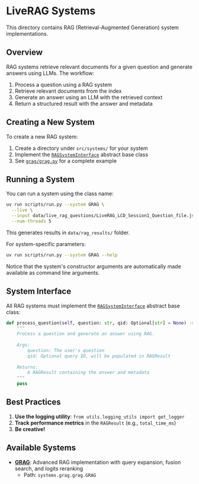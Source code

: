 # LiveRAG Systems

This directory contains RAG (Retrieval-Augmented Generation) system implementations.

## Overview

RAG systems retrieve relevant documents for a given question and generate answers using LLMs. The workflow:

1. Process a question using a RAG system
2. Retrieve relevant documents from the index
3. Generate an answer using an LLM with the retrieved context
4. Return a structured result with the answer and metadata

## Creating a New System

To create a new RAG system:

1. Create a directory under `src/systems/` for your system
2. Implement the [`RAGSystemInterface`](./rag_system_interface.py) abstract base class
3. See [`grag/grag.py`](./grag/grag.py) for a complete example

## Running a System

You can run a system using the class name:

```bash
uv run scripts/run.py --system GRAG \
  --live \
  --input data/live_rag_questions/LiveRAG_LCD_Session1_Question_file.jsonl \
  --num-threads 5
```

This generates results in `data/rag_results/` folder.

For system-specific parameters:

```bash
uv run scripts/run.py --system GRAG --help
```

Notice that the system's constructor arguments are automatically made available as command line arguments.

## System Interface

All RAG systems must implement the [`RAGSystemInterface`](./rag_system_interface.py) abstract base class:

```python
def process_question(self, question: str, qid: Optional[str] = None) -> RAGResult:
    """
    Process a question and generate an answer using RAG.
    
    Args:
        question: The user's question
        qid: Optional query ID, will be populated in RAGResult
        
    Returns:
        A RAGResult containing the answer and metadata
    """
    pass
```

## Best Practices

1. **Use the logging utility**: `from utils.logging_utils import get_logger`
2. **Track performance metrics** in the `RAGResult` (e.g., `total_time_ms`)
3. **Be creative!**

## Available Systems

- **[GRAG](./grag/grag.py)**: Advanced RAG implementation with query expansion, fusion search, and logits reranking
  - Path: `systems.grag.grag.GRAG`
